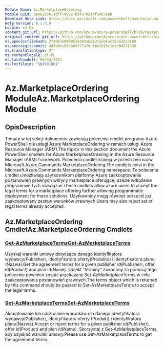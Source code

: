 ```yaml
---
Module Name: Az.MarketplaceOrdering
Module Guid: 6e0e216b-1dff-4992-b943-b3a4f14679ab
Download Help Link: https://docs.microsoft.com/powershell/module/az.marketplaceordering
Help Version: 0.1.0.0
Locale: en-US
content_git_url: https://github.com/Azure/azure-powershell/blob/master/src/MarketplaceOrdering/MarketplaceOrdering/help/Az.MarketplaceOrdering.md
original_content_git_url: https://github.com/Azure/azure-powershell/blob/master/src/MarketplaceOrdering/MarketplaceOrdering/help/Az.MarketplaceOrdering.md
ms.openlocfilehash: 2720635840051dd85eb613fabb1ac32ba32c6f60
ms.sourcegitcommit: 4dfb0cc533b83f77afdcfbe2618c1e6c8d221330
ms.translationtype: MT
ms.contentlocale: pl-PL
ms.lasthandoff: 03/04/2021
ms.locfileid: "101991061"
---
```

# <span data-ttu-id="2fc1d-101">Az.MarketplaceOrdering Module</span><span class="sxs-lookup"><span data-stu-id="2fc1d-101">Az.MarketplaceOrdering Module</span></span>
## <span data-ttu-id="2fc1d-102">Opis</span><span class="sxs-lookup"><span data-stu-id="2fc1d-102">Description</span></span>
<span data-ttu-id="2fc1d-103">Tematy w tej sekcji dokumentu zawierają polecenia cmdlet programu Azure PowerShell dla usługi Azure MarketplaceOrdering w ramach usługi Azure Resource Manager (ARM).</span><span class="sxs-lookup"><span data-stu-id="2fc1d-103">The topics in this section document the Azure PowerShell cmdlets for Azure MarketplaceOrdering in the Azure Resource Manager (ARM) framework.</span></span> <span data-ttu-id="2fc1d-104">Polecenia cmdlet istnieją w przestrzeni nazw Microsoft.Azure.Commands.MarketplaceOrdering.</span><span class="sxs-lookup"><span data-stu-id="2fc1d-104">The cmdlets exist in the Microsoft.Azure.Commands.MarketplaceOrdering namespace.</span></span> <span data-ttu-id="2fc1d-105">Te polecenia cmdlet umożliwiają użytkownikom platformy Azure zaakceptowanie postanowień prawnych witryny marketplace oferującej dalsze wdrożenie programowe tych rozwiązań.</span><span class="sxs-lookup"><span data-stu-id="2fc1d-105">These cmdlets allow azure users to accept the legal terms for a marketplace offering further allowing programmatic deployment for these solutions.</span></span> <span data-ttu-id="2fc1d-106">Użytkownicy mogą również odrzucić już zaakceptowany zestaw warunków prawnych.</span><span class="sxs-lookup"><span data-stu-id="2fc1d-106">Users may also reject set of legal terms already accepted.</span></span>

## <span data-ttu-id="2fc1d-107">Az.MarketplaceOrdering Cmdlet</span><span class="sxs-lookup"><span data-stu-id="2fc1d-107">Az.MarketplaceOrdering Cmdlets</span></span>
### [<span data-ttu-id="2fc1d-108">Get-AzMarketplaceTerms</span><span class="sxs-lookup"><span data-stu-id="2fc1d-108">Get-AzMarketplaceTerms</span></span>](Get-AzMarketplaceTerms.md)
<span data-ttu-id="2fc1d-109">Uzyskaj warunki umowy dotyczące danego identyfikatora wydawcy(Publisher), identyfikatora oferty(Produktu) i identyfikatora planu (Nazwa).</span><span class="sxs-lookup"><span data-stu-id="2fc1d-109">Get the agreement terms for a given publisher id(Publisher), offer id(Product) and plan id(Name).</span></span> <span data-ttu-id="2fc1d-110">Obiekt "terminy" zwrócony za pomocą tego polecenia powinien zostać przekazany Set-AzMarketplaceTerms w celu zaakceptowania postanowień prawnych.</span><span class="sxs-lookup"><span data-stu-id="2fc1d-110">The terms object which is returned by this command should be passed to Set-AzMarketplaceTerms to accept the legal terms.</span></span>

### [<span data-ttu-id="2fc1d-111">Set-AzMarketplaceTerms</span><span class="sxs-lookup"><span data-stu-id="2fc1d-111">Set-AzMarketplaceTerms</span></span>](Set-AzMarketplaceTerms.md)
<span data-ttu-id="2fc1d-112">Akceptowanie lub odrzucanie warunków dla danego identyfikatora wydawcy(Publisher), identyfikatora oferty (Produkt) i identyfikatora planu(Nazwa).</span><span class="sxs-lookup"><span data-stu-id="2fc1d-112">Accept or reject terms for a given publisher id(Publisher), offer id(Product) and plan id(Name).</span></span> <span data-ttu-id="2fc1d-113">Skorzystaj z Get-AzMarketplaceTerms, aby uzyskać warunki umowy.</span><span class="sxs-lookup"><span data-stu-id="2fc1d-113">Please use Get-AzMarketplaceTerms to get the agreement terms.</span></span>

